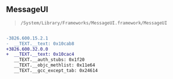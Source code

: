 ## MessageUI

> `/System/Library/Frameworks/MessageUI.framework/MessageUI`

```diff

-3826.600.15.2.1
-  __TEXT.__text: 0x10cab8
+3826.600.32.0.0
+  __TEXT.__text: 0x10cac4
   __TEXT.__auth_stubs: 0x1f20
   __TEXT.__objc_methlist: 0x11e64
   __TEXT.__gcc_except_tab: 0x24614

```
